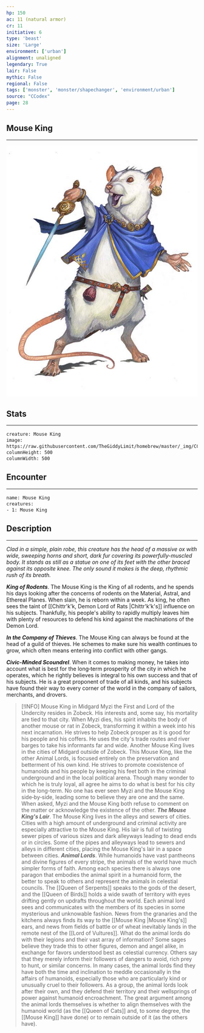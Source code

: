 ```yaml
---
hp: 150
ac: 11 (natural armor)
cr: 11
initiative: 6
type: 'beast'    
size: 'Large'
environment: ['urban']
alignment: unaligned
legendary: True
lair: False
mythic: False
regional: False
tags: ['monster', 'monster/shapechanger', 'environment/urban']
source: "CCodex"
page: 28
---
```


## Mouse King
---

![|600](https://raw.githubusercontent.com/TheGiddyLimit/homebrew/master/_img/CCodex/animallordmouseking.jpg)

## Stats
---

```statblock
creature: Mouse King
image: https://raw.githubusercontent.com/TheGiddyLimit/homebrew/master/_img/CCodex/animallordmouseking_token.png
columnHeight: 500
columnWidth: 500
```

## Encounter
---

```encounter-table
name: Mouse King
creatures:
- 1: Mouse King
```

## Description
---
_Clad in a simple, plain robe, this creature has the head of a massive ox with wide, sweeping horns and short, dark fur covering its powerfully-muscled body. It stands as still as a statue on one of its feet with the other braced against its opposite knee. The only sound it makes is the deep, rhythmic rush of its breath._

**_King of Rodents_**. The Mouse King is the King of all rodents, and he spends his days looking after the concerns of rodents on the Material, Astral, and Ethereal Planes. When slain, he is reborn within a week. As king, he often sees the taint of [[Chittr'k'k, Demon Lord of Rats \|Chittr'k'k's]] influence on his subjects. Thankfully, his people's ability to rapidly multiply leaves him with plenty of resources to defend his kind against the machinations of the Demon Lord.

**_In the Company of Thieves_**. The Mouse King can always be found at the head of a guild of thieves. He schemes to make sure his wealth continues to grow, which often means entering into conflict with other gangs.

**_Civic-Minded Scoundrel_**. When it comes to making money, he takes into account what is best for the long‑term prosperity of the city in which he operates, which he rightly believes is integral to his own success and that of his subjects. He is a great proponent of trade of all kinds, and his subjects have found their way to every corner of the world in the company of sailors, merchants, and drovers.


> [!INFO] Mouse King in Midgard
>Myzi the First and Lord of the Undercity resides in Zobeck. His interests and, some say, his mortality are tied to that city. When Myzi dies, his spirit inhabits the body of another mouse or rat in Zobeck, transforming it within a week into his next incarnation. He strives to help Zobeck prosper as it is good for his people and his coffers. He uses the city's trade routes and river barges to take his informants far and wide.
>Another Mouse King lives in the cities of Midgard outside of Zobeck. This Mouse King, like the other Animal Lords, is focused entirely on the preservation and betterment of his own kind. He strives to promote coexistence of humanoids and his people by keeping his feet both in the criminal underground and in the local political arena. Though many wonder to which he is truly loyal, all agree he aims to do what is best for his city in the long-term.
>No one has ever seen Myzi and the Mouse King side‑by‑side, leading some to believe they are one and the same. When asked, Myzi and the Mouse King both refuse to comment on the matter or acknowledge the existence of the other.
**_The Mouse King's Lair_**. The Mouse King lives in the alleys and sewers of cities. Cities with a high amount of underground and criminal activity are especially attractive to the Mouse King. His lair is full of twisting sewer pipes of various sizes and dark alleyways leading to dead ends or in circles. Some of the pipes and alleyways lead to sewers and alleys in different cities, placing the Mouse King's lair in a space between cities.
**_Animal Lords_**. While humanoids have vast pantheons and divine figures of every stripe, the animals of the world have much simpler forms of faith. Among each species there is always one paragon that embodies the animal spirit in a humanoid form, the better to speak to others and represent the animals in celestial councils. The [[Queen of Serpents]] speaks to the gods of the desert, and the [[Queen of Birds]] holds a wide swath of territory with eyes drifting gently on updrafts throughout the world. Each animal lord sees and communicates with the members of its species in some mysterious and unknowable fashion. News from the granaries and the kitchens always finds its way to the [[Mouse King \|Mouse King's]] ears, and news from fields of battle or of wheat inevitably lands in the remote nest of the [[Lord of Vultures]].
What do the animal lords do with their legions and their vast array of information? Some sages believe they trade this to other figures, demon and angel alike, in exchange for favors understood best as celestial currency. Others say that they merely inform their followers of dangers to avoid, rich prey to hunt, or similar concerns. In many cases, the animal lords find they have both the time and inclination to meddle occasionally in the affairs of humanoids, especially those who are particularly kind or unusually cruel to their followers.
As a group, the animal lords look after their own, and they defend their territory and their wellsprings of power against humanoid encroachment. The great argument among the animal lords themselves is whether to align themselves with the humanoid world (as the [[Queen of Cats]] and, to some degree, the [[Mouse King]] have done) or to remain outside of it (as the others have).




